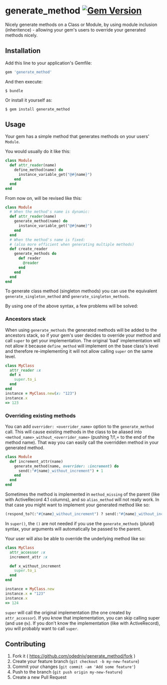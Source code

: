 # generate_method [![Gem Version](https://badge.fury.io/rb/generate_method.svg)](http://badge.fury.io/rb/generate_method)

Nicely generate methods on a Class or Module, by using module inclusion
(inheritence) - allowing your gem's users to override your generated methods
nicely.

## Installation

Add this line to your application's Gemfile:

```ruby
gem 'generate_method'
```

And then execute:

    $ bundle

Or install it yourself as:

    $ gem install generate_method

## Usage

Your gem has a simple method that generates methods on your users' `Module`.

You would usually do it like this:

```ruby
class Module
  def attr_reader(name)
    define_method(name) do
      instance_variable_get("@#{name}")
    end
  end
end
```

From now on, will be revised like this:

```ruby
class Module
  # When the method's name is dynamic:
  def attr_reader(name)
    generate_method(name) do
      instance_variable_get("@#{name}")
    end
  end
  # When the method's name is fixed:
  # (also more efficient when generating multiple methods)
  def create_reader
    generate_methods do
      def reader
        @reader
      end
    end
  end
end
```

To generate class method (singleton methods) you can use the equivalent
`generate_singleton_method` and `generate_singleton_methods`.

By using one of the above syntax, a few problems will be solved:

### Ancestors stack

When using `generate_methods` the generated methods will be added to the
ancestors stack, so if your gem's user decides to override your method and call
`super` to get your implementation. The original 'bad' implementation will not
allow it because `define_method` will implement on the base class's level and
therefore re-implementing it will not allow calling `super` on the same level.

```ruby
class MyClass
  attr_reader :x
  def x
    super.to_i
  end
end
instance = MyClass.new(x: "123")
instance.x
=> 123
```

### Overriding existing methods

You can add `overrider: <overrider_name>` option to the `generate_method` call. This will
cause existing methods in the class to be aliased into
`<method_name>_without_<overrider_name>` (pushing ?/!,= to the end of the
method name). That way you can easily call the overridden method in your
generated method.

```ruby
class Module
  def increment_attr(name)
    generate_method(name, overrider: :increment) do
      send(:"#{name}_without_increment") + 1
    end
  end
end
```

Sometimes the method is implemented in `method_missing` of the parent (like
with ActiveRecord 4.1 columns), and so `alias_method` will not really work. In that
case you might want to implement your generated method like so:

```ruby
(respond_to?(:"#{name}_without_increment") ? send(:"#{name}_without_increment") : super()) + 1
```

In `super()`, the `()` are not needed if you use the `generate_methods`
(plural) syntax, your arguments will automatically be passed to the parent.

Your user will also be able to override the underlying method like so:

```ruby
class MyClass
  attr_accessor :x
  increment_attr :x

  def x_without_increment
    super.to_i
  end
end

instance = MyClass.new
instance.x = "123"
instance.x
=> 124
```

`super` will call the original implementation (the one created by
`attr_accessor`). If you know that implementation, you can skip calling super
(and use `@x`). If you don't know the implementation (like with ActiveRecord),
you will probably want to call `super`.

## Contributing

1. Fork it ( https://github.com/odedniv/generate_method/fork )
2. Create your feature branch (`git checkout -b my-new-feature`)
3. Commit your changes (`git commit -am 'Add some feature'`)
4. Push to the branch (`git push origin my-new-feature`)
5. Create a new Pull Request
